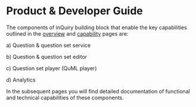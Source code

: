 # Product & Developer Guide

The components of inQuiry building block that enable the key capabilities outlined in the [overview](../../) and [capability](../capabilities.md) pages are:

a) Question & question set service

b) Question & question set editor

c) Question set player (QuML player)

d) Analytics

In the subsequent pages you will find detailed documentation of functional and technical capabilities of these components.&#x20;
